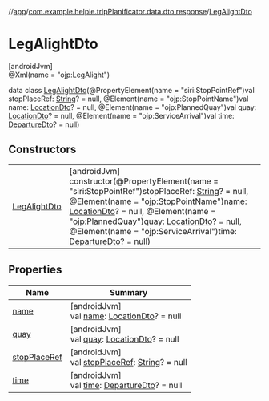 //[app](../../../index.md)/[com.example.helpie.tripPlanificator.data.dto.response](../index.md)/[LegAlightDto](index.md)

# LegAlightDto

[androidJvm]\
@Xml(name = &quot;ojp:LegAlight&quot;)

data class [LegAlightDto](index.md)(@PropertyElement(name = &quot;siri:StopPointRef&quot;)val stopPlaceRef: [String](https://kotlinlang.org/api/latest/jvm/stdlib/kotlin/-string/index.html)? = null, @Element(name = &quot;ojp:StopPointName&quot;)val name: [LocationDto](../-location-dto/index.md)? = null, @Element(name = &quot;ojp:PlannedQuay&quot;)val quay: [LocationDto](../-location-dto/index.md)? = null, @Element(name = &quot;ojp:ServiceArrival&quot;)val time: [DepartureDto](../-departure-dto/index.md)? = null)

## Constructors

| | |
|---|---|
| [LegAlightDto](-leg-alight-dto.md) | [androidJvm]<br>constructor(@PropertyElement(name = &quot;siri:StopPointRef&quot;)stopPlaceRef: [String](https://kotlinlang.org/api/latest/jvm/stdlib/kotlin/-string/index.html)? = null, @Element(name = &quot;ojp:StopPointName&quot;)name: [LocationDto](../-location-dto/index.md)? = null, @Element(name = &quot;ojp:PlannedQuay&quot;)quay: [LocationDto](../-location-dto/index.md)? = null, @Element(name = &quot;ojp:ServiceArrival&quot;)time: [DepartureDto](../-departure-dto/index.md)? = null) |

## Properties

| Name | Summary |
|---|---|
| [name](name.md) | [androidJvm]<br>val [name](name.md): [LocationDto](../-location-dto/index.md)? = null |
| [quay](quay.md) | [androidJvm]<br>val [quay](quay.md): [LocationDto](../-location-dto/index.md)? = null |
| [stopPlaceRef](stop-place-ref.md) | [androidJvm]<br>val [stopPlaceRef](stop-place-ref.md): [String](https://kotlinlang.org/api/latest/jvm/stdlib/kotlin/-string/index.html)? = null |
| [time](time.md) | [androidJvm]<br>val [time](time.md): [DepartureDto](../-departure-dto/index.md)? = null |
